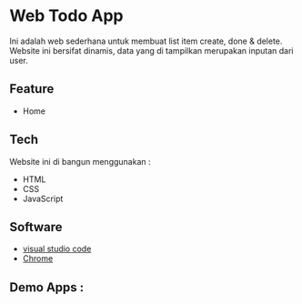 # Web Todo App
Ini adalah web sederhana untuk membuat list item create, done & delete. Website ini bersifat dinamis, data yang di tampilkan merupakan inputan dari user.

## Feature
- Home

## Tech
Website ini di bangun menggunakan :
- HTML
- CSS
- JavaScript

## Software
- [visual studio code](https://code.visualstudio.com/)
- [Chrome](https://www.google.com/intl/id_id/chrome/)

## Demo Apps : 
